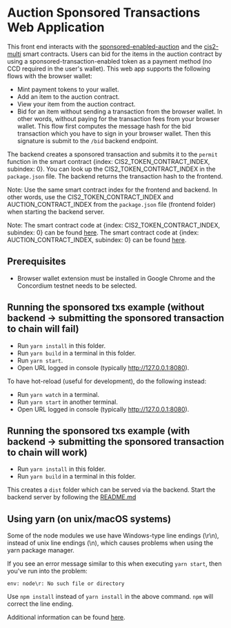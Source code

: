 # Auction Sponsored Transactions Web Application

This front end interacts with the [sponsored-enabled-auction](https://github.com/Concordium/concordium-rust-smart-contracts/tree/main/examples/sponsored-tx-enabled-auction) and the [cis2-multi](https://github.com/Concordium/concordium-rust-smart-contracts/tree/main/examples/cis2-multi) smart contracts. Users can bid for the items in the auction contract by using a sponsored-transaction-enabled token as a payment method (no CCD required in the user's wallet). This web app supports the following flows with the browser wallet:

- Mint payment tokens to your wallet.
- Add an item to the auction contract.
- View your item from the auction contract.
- Bid for an item without sending a transaction from the browser wallet. In other words, without paying for the transaction fees from your browser wallet. This flow first computes the message hash for the bid transaction which you have to sign in your browser wallet. Then this signature is submit to the `/bid` backend endpoint.

The backend creates a sponsored transaction and submits it to the `permit` function in the smart contract {index: CIS2_TOKEN_CONTRACT_INDEX, subindex: 0}. You can look up the CIS2_TOKEN_CONTRACT_INDEX in the `package.json` file. The backend returns the transaction hash to the frontend.

Note: Use the same smart contract index for the frontend and backend. In other words, use the CIS2_TOKEN_CONTRACT_INDEX and AUCTION_CONTRACT_INDEX from the `package.json` file (frontend folder) when starting the backend server.

Note:
The smart contract code at {index: CIS2_TOKEN_CONTRACT_INDEX, subindex: 0} can be found [here](https://github.com/Concordium/concordium-rust-smart-contracts/tree/main/examples/cis2-multi).
The smart contract code at {index: AUCTION_CONTRACT_INDEX, subindex: 0} can be found [here](https://github.com/Concordium/concordium-rust-smart-contracts/tree/main/examples/sponsored-tx-enabled-auction).

## Prerequisites

-   Browser wallet extension must be installed in Google Chrome and the Concordium testnet needs to be selected.

## Running the sponsored txs example (without backend -> submitting the sponsored transaction to chain will fail)

-   Run `yarn install` in this folder.
-   Run `yarn build` in a terminal in this folder.
-   Run `yarn start`.
-   Open URL logged in console (typically http://127.0.0.1:8080).

To have hot-reload (useful for development), do the following instead:

-   Run `yarn watch` in a terminal.
-   Run `yarn start` in another terminal.
-   Open URL logged in console (typically http://127.0.0.1:8080).

## Running the sponsored txs example (with backend -> submitting the sponsored transaction to chain will work)

-   Run `yarn install` in this folder.
-   Run `yarn build` in a terminal in this folder.

This creates a `dist` folder which can be served via the backend. Start the backend server by following the [README.md](../backend/README.md)

## Using yarn (on unix/macOS systems)
Some of the node modules we use have Windows-type line endings (\r\n), instead of unix line endings (\n), which causes problems when using the yarn package manager.

If you see an error message similar to this when executing `yarn start`, then you've run into the problem:
```shell
env: node\r: No such file or directory
```

Use `npm install` instead of `yarn install` in the above command. `npm` will correct the line ending.

Additional information can be found [here](https://techtalkbook.com/env-noder-no-such-file-or-directory/).

